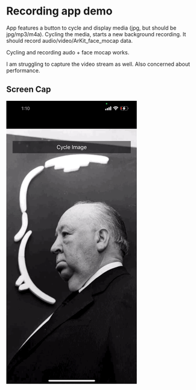 # Recording app demo

App features a button to cycle and display media (jpg, but should be jpg/mp3/m4a).
Cycling the media, starts a new background recording.
It should record audio/video/ArKit_face_mocap data.

Cycling and recording audo + face mocap works.

I am struggling to capture the video stream as well.
Also concerned about performance.

## Screen Cap
![](https://github.com/caseybasichis/FaceTracking_01/blob/main/app_run.gif)